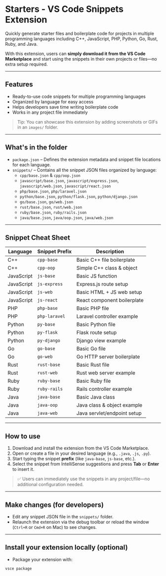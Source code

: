 # Starters - VS Code Snippets Extension

Quickly generate starter files and boilerplate code for projects in multiple programming languages including C++, JavaScript, PHP, Python, Go, Rust, Ruby, and Java.

With this extension, users can **simply download it from the VS Code Marketplace** and start using the snippets in their own projects or files—no extra setup required.

---

## Features

* Ready-to-use code snippets for multiple programming languages
* Organized by language for easy access
* Helps developers save time writing boilerplate code
* Works in any project file immediately

> Tip: You can showcase this extension by adding screenshots or GIFs in an `images/` folder.

---

## What's in the folder

* `package.json` – Defines the extension metadata and snippet file locations for each language.
* `snippets/` – Contains all the snippet JSON files organized by language:
  * `cpp/base.json` & `cpp/oop.json`
  * `javascript/base.json`, `javascript/express.json`, `javascript/web.json`, `javascript/react.json`
  * `php/base.json`, `php/laravel.json`
  * `python/base.json`, `python/flask.json`, `python/django.json`
  * `go/base.json`, `go/web.json`
  * `rust/base.json`, `rust/web.json`
  * `ruby/base.json`, `ruby/rails.json`
  * `java/base.json`, `java/oop.json`, `java/web.json`

---

## Snippet Cheat Sheet

| Language   | Snippet Prefix       | Description                     |
|-----------|--------------------|---------------------------------|
| C++       | `cpp-base`          | Basic C++ file boilerplate      |
| C++       | `cpp-oop`           | Simple C++ class & object       |
| JavaScript| `js-base`           | Basic JS function               |
| JavaScript| `js-express`        | Express.js route setup          |
| JavaScript| `js-web`            | Basic HTML + JS web setup       |
| JavaScript| `js-react`          | React component boilerplate     |
| PHP       | `php-base`          | Basic PHP file                  |
| PHP       | `php-laravel`       | Laravel controller example      |
| Python    | `py-base`           | Basic Python file               |
| Python    | `py-flask`          | Flask route setup               |
| Python    | `py-django`         | Django view example             |
| Go        | `go-base`           | Basic Go file                   |
| Go        | `go-web`            | Go HTTP server boilerplate      |
| Rust      | `rust-base`         | Basic Rust file                 |
| Rust      | `rust-web`          | Rust web server example         |
| Ruby      | `ruby-base`         | Basic Ruby file                 |
| Ruby      | `ruby-rails`        | Rails controller example        |
| Java      | `java-base`         | Basic Java class                |
| Java      | `java-oop`          | Java class & object example     |
| Java      | `java-web`          | Java servlet/endpoint setup     |

---

## How to use

1. Download and install the extension from the VS Code Marketplace.  
2. Open or create a file in your desired language (e.g., `.java`, `.js`, `.py`).  
3. Start typing the snippet **prefix** (like `java-base`, `js-base`, etc.).  
4. Select the snippet from IntelliSense suggestions and press **Tab** or **Enter** to insert it.  

> ✅ Users can immediately use the snippets in any project/file—no additional configuration needed.

---

## Make changes (for developers)

* Edit any snippet JSON file in the `snippets/` folder.  
* Relaunch the extension via the debug toolbar or reload the window (`Ctrl+R` or `Cmd+R` on Mac) to see changes.

---

## Install your extension locally (optional)

* Package your extension with:

```bash
vsce package
